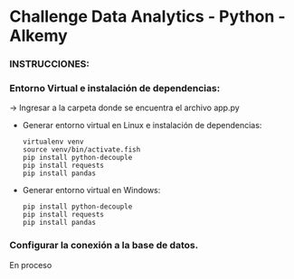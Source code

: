# Challenge Data Analytics - Python - Alkemy
### INSTRUCCIONES:
### Entorno Virtual e instalación de dependencias:
-> Ingresar a la carpeta donde se encuentra el archivo app.py
- Generar entorno virtual en Linux e instalación de dependencias: 
     
      virtualenv venv
      source venv/bin/activate.fish 
      pip install python-decouple 
      pip install requests
      pip install pandas 
      
- Generar entorno virtual en Windows:

      pip install python-decouple 
      pip install requests
      pip install pandas
### Configurar la conexión a la base de datos.
En proceso
